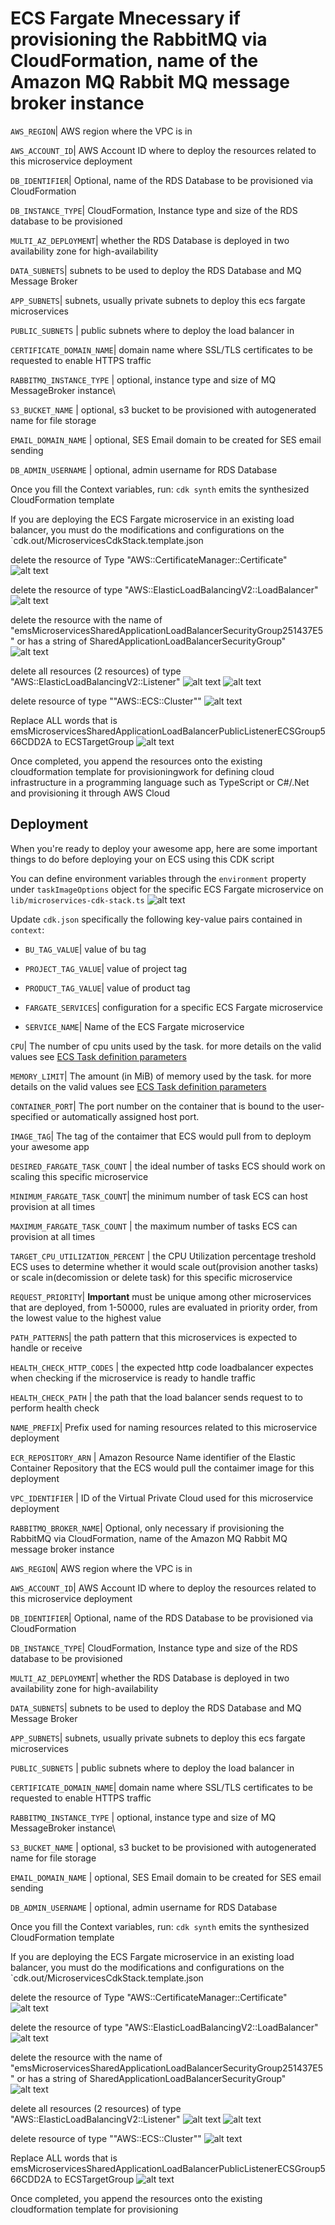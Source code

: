 # ECS Fargate Mnecessary if provisioning the RabbitMQ via CloudFormation, name of the Amazon MQ Rabbit MQ message broker instance

`AWS_REGION`| AWS region where the VPC is in

`AWS_ACCOUNT_ID`| AWS Account ID where to deploy the resources related to this microservice deployment

`DB_IDENTIFIER`| Optional, name of the RDS Database to be provisioned via CloudFormation

`DB_INSTANCE_TYPE`| CloudFormation, Instance type and size of the RDS database to be provisioned

`MULTI_AZ_DEPLOYMENT`| whether the RDS Database is deployed in two availability zone for high-availability

`DATA_SUBNETS`| subnets to be used to deploy the RDS Database and MQ Message Broker

`APP_SUBNETS`| subnets, usually private subnets to deploy this ecs fargate microservices

`PUBLIC_SUBNETS` | public subnets where to deploy the load balancer in

`CERTIFICATE_DOMAIN_NAME`| domain name where SSL/TLS certificates to be requested to enable HTTPS traffic

`RABBITMQ_INSTANCE_TYPE` | optional, instance type and size of MQ MessageBroker instance\

`S3_BUCKET_NAME` | optional, s3 bucket to be provisioned with autogenerated name for file storage

`EMAIL_DOMAIN_NAME` | optional, SES Email domain to be created for SES email sending

`DB_ADMIN_USERNAME` | optional, admin username for RDS Database

Once you fill the Context variables, run:
`cdk synth`   emits the synthesized CloudFormation template

If you are deploying the ECS Fargate microservice in an existing load balancer, you must do the modifications and configurations on the `cdk.out/MicroservicesCdkStack.template.json

delete the resource of Type "AWS::CertificateManager::Certificate"
![alt text](image.png)


delete the resource of type "AWS::ElasticLoadBalancingV2::LoadBalancer"
![alt text](image-1.png)

delete the resource with the name of "emsMicroservicesSharedApplicationLoadBalancerSecurityGroup251437E5" or has a string of SharedApplicationLoadBalancerSecurityGroup"
![alt text](image-2.png)

delete all resources (2 resources) of type "AWS::ElasticLoadBalancingV2::Listener"
![alt text](image-3.png)
![alt text](image-4.png)

delete resource of type ""AWS::ECS::Cluster""
![alt text](image-5.png)

Replace ALL words that is emsMicroservicesSharedApplicationLoadBalancerPublicListenerECSGroup566CDD2A to <NamePrefix><ServiceName>ECSTargetGroup
![alt text](image-6.png)

Once completed, you append the resources onto the existing cloudformation template for provisioningwork for defining cloud infrastructure in a programming language such as TypeScript or C#/.Net and provisioning it through AWS Cloud

## Deployment
When you're ready to deploy your awesome app, here are some important things to do before deploying your on ECS using this CDK script

You can define environment variables through the `environment` property under `taskImageOptions` object for  the specific ECS Fargate microservice on `lib/microservices-cdk-stack.ts`
![alt text](image-7.png)

Update `cdk.json` specifically the following key-value pairs contained in `context`:

* `BU_TAG_VALUE`| value of bu tag

* `PROJECT_TAG_VALUE`| value of project tag

* `PRODUCT_TAG_VALUE`| value of product tag

* `FARGATE_SERVICES`| configuration for a specific ECS Fargate microservice

* `SERVICE_NAME`| Name of the ECS Fargate microservice

`CPU`| The number of cpu units used by the task. for more details on the valid values see [ECS Task definition parameters](https://docs.aws.amazon.com/AmazonECS/latest/developerguide/task_definition_parameters.html#task_size)

`MEMORY_LIMIT`| The amount (in MiB) of memory used by the task. for more details on the valid values see [ECS Task definition parameters](https://docs.aws.amazon.com/AmazonECS/latest/developerguide/task_definition_parameters.html#task_size)

`CONTAINER_PORT`| The port number on the container that is bound to the user-specified or automatically assigned host port.

`IMAGE_TAG`| The tag of the contaimer that ECS would pull from to deploym your awesome app

`DESIRED_FARGATE_TASK_COUNT` | the ideal number of tasks ECS should work on scaling this specific microservice

`MINIMUM_FARGATE_TASK_COUNT`| the minimum number of task ECS can host provision at all times

`MAXIMUM_FARGATE_TASK_COUNT` | the maximum number of tasks ECS can provision at all times

`TARGET_CPU_UTILIZATION_PERCENT` | the CPU Utilization percentage treshold ECS uses to determine whether it would scale out(provision another tasks) or scale in(decomission or delete task) for this specific microservice

`REQUEST_PRIORITY`| **Important** must be unique among other microservices that are deployed, from 1-50000, rules are evaluated in priority order, from the lowest value to the highest value

`PATH_PATTERNS`| the path pattern that this microservices is expected to handle or receive

`HEALTH_CHECK_HTTP_CODES` | the expected http code loadbalancer expectes when checking if the microservice is ready to handle traffic

`HEALTH_CHECK_PATH` | the path that the load balancer sends request to to perform health check

`NAME_PREFIX`| Prefix used for naming resources related to this microservice deployment

`ECR_REPOSITORY_ARN` | Amazon Resource Name identifier of the Elastic Container Repository that the ECS would pull the contaimer image for this deployment

`VPC_IDENTIFIER` | ID of the Virtual Private Cloud used for this microservice deployment

`RABBITMQ_BROKER_NAME`| Optional, only necessary if provisioning the RabbitMQ via CloudFormation, name of the Amazon MQ Rabbit MQ message broker instance

`AWS_REGION`| AWS region where the VPC is in

`AWS_ACCOUNT_ID`| AWS Account ID where to deploy the resources related to this microservice deployment

`DB_IDENTIFIER`| Optional, name of the RDS Database to be provisioned via CloudFormation

`DB_INSTANCE_TYPE`| CloudFormation, Instance type and size of the RDS database to be provisioned

`MULTI_AZ_DEPLOYMENT`| whether the RDS Database is deployed in two availability zone for high-availability

`DATA_SUBNETS`| subnets to be used to deploy the RDS Database and MQ Message Broker

`APP_SUBNETS`| subnets, usually private subnets to deploy this ecs fargate microservices

`PUBLIC_SUBNETS` | public subnets where to deploy the load balancer in

`CERTIFICATE_DOMAIN_NAME`| domain name where SSL/TLS certificates to be requested to enable HTTPS traffic

`RABBITMQ_INSTANCE_TYPE` | optional, instance type and size of MQ MessageBroker instance\

`S3_BUCKET_NAME` | optional, s3 bucket to be provisioned with autogenerated name for file storage

`EMAIL_DOMAIN_NAME` | optional, SES Email domain to be created for SES email sending

`DB_ADMIN_USERNAME` | optional, admin username for RDS Database

Once you fill the Context variables, run:
`cdk synth`   emits the synthesized CloudFormation template

If you are deploying the ECS Fargate microservice in an existing load balancer, you must do the modifications and configurations on the `cdk.out/MicroservicesCdkStack.template.json

delete the resource of Type "AWS::CertificateManager::Certificate"
![alt text](image.png)


delete the resource of type "AWS::ElasticLoadBalancingV2::LoadBalancer"
![alt text](image-1.png)

delete the resource with the name of "emsMicroservicesSharedApplicationLoadBalancerSecurityGroup251437E5" or has a string of SharedApplicationLoadBalancerSecurityGroup"
![alt text](image-2.png)

delete all resources (2 resources) of type "AWS::ElasticLoadBalancingV2::Listener"
![alt text](image-3.png)
![alt text](image-4.png)

delete resource of type ""AWS::ECS::Cluster""
![alt text](image-5.png)

Replace ALL words that is emsMicroservicesSharedApplicationLoadBalancerPublicListenerECSGroup566CDD2A to <NamePrefix><ServiceName>ECSTargetGroup
![alt text](image-6.png)

Once completed, you append the resources onto the existing cloudformation template for provisioning
